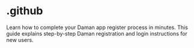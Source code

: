 # .github
Learn how to complete your Daman app register process in minutes. This guide explains step-by-step Daman registration and login instructions for new users.
